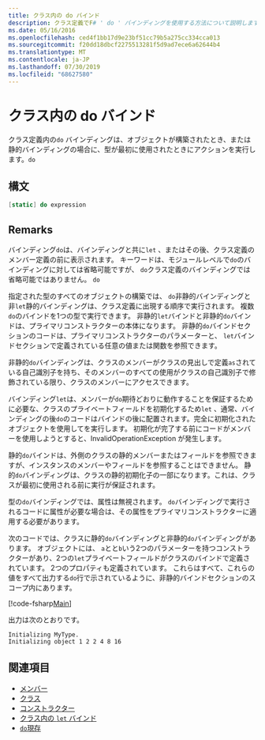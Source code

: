 ```yaml
---
title: クラス内の do バインド
description: クラス定義でF# ' do ' バインディングを使用する方法について説明します。これは、オブジェクトが構築されたとき、または型が最初に使用されたときにアクションを実行します。
ms.date: 05/16/2016
ms.openlocfilehash: ced4f1bb17d9e23bf51cc79b5a275cc334cca013
ms.sourcegitcommit: f20dd18dbcf2275513281f5d9ad7ece6a62644b4
ms.translationtype: MT
ms.contentlocale: ja-JP
ms.lasthandoff: 07/30/2019
ms.locfileid: "68627580"
---
```

# <a name="do-bindings-in-classes"></a>クラス内の do バインド

クラス定義内の`do` バインディングは、オブジェクトが構築されたとき、または静的バインディングの場合に、型が最初に使用されたときにアクションを実行します。`do`

## <a name="syntax"></a>構文

```fsharp
[static] do expression
```

## <a name="remarks"></a>Remarks

バインディング`do`は、バインディングと共に`let` 、またはその後、クラス定義のメンバー定義の前に表示されます。 キーワードは、モジュールレベルで`do`のバインディングに対しては省略可能ですが、 `do`クラス定義のバインディングでは省略可能ではありません。 `do`

指定された型のすべてのオブジェクトの構築では、 `do`非静的バインディングと非`let`静的バインディングは、クラス定義に出現する順序で実行されます。 複数`do`のバインドを1つの型で実行できます。 非静的`let`バインドと非静的`do`バインドは、プライマリコンストラクターの本体になります。 非静的`do`バインドセクションのコードは、プライマリコンストラクターのパラメーターと、 `let`バインドセクションで定義されている任意の値または関数を参照できます。

非静的`do`バインディングは、クラスのメンバーがクラスの見出しで定義`as`されている自己識別子を持ち、そのメンバーのすべての使用がクラスの自己識別子で修飾されている限り、クラスのメンバーにアクセスできます。

バインディング`let`は、メンバーが`do`期待どおりに動作することを保証するために必要な、クラスのプライベートフィールドを初期化するため`let` 、通常、バインディングの後`do`のコードはバインドの後に配置されます。完全に初期化されたオブジェクトを使用してを実行します。 初期化が完了する前にコードがメンバーを使用しようとすると、InvalidOperationException が発生します。

静的`do`バインドは、外側のクラスの静的メンバーまたはフィールドを参照できますが、インスタンスのメンバーやフィールドを参照することはできません。 静的`do`バインディングは、クラスの静的初期化子の一部になります。これは、クラスが最初に使用される前に実行が保証されます。

型の`do`バインディングでは、属性は無視されます。 `do`バインディングで実行されるコードに属性が必要な場合は、その属性をプライマリコンストラクターに適用する必要があります。

次のコードでは、クラスに静的`do`バインディングと非静的`do`バインディングがあります。 オブジェクトには、 `a`とと`b`いう2つのパラメーターを持つコンストラクターがあり、2つの`let`プライベートフィールドがクラスのバインドで定義されています。 2つのプロパティも定義されています。 これらはすべて、これらの値をすべて出力する`do`行で示されているように、非静的バインドセクションのスコープ内にあります。

[!code-fsharp[Main](~/samples/snippets/fsharp/lang-ref-1/snippet3101.fs)]

出力は次のとおりです。

```console
Initializing MyType.
Initializing object 1 2 2 4 8 16
```

## <a name="see-also"></a>関連項目

- [メンバー](index.md)
- [クラス](../classes.md)
- [コンストラクター](constructors.md)
- [クラス内の `let` バインド](let-bindings-in-classes.md)
- [`do`現存](../functions/do-Bindings.md)
